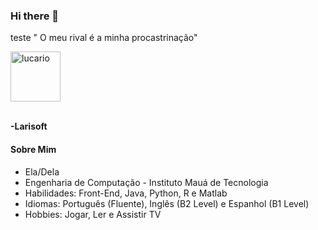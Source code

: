 ### Hi there 👋
teste
" O meu rival é a minha procastrinação"
</div>
<img width="80" src="https://img.pokemondb.net/sprites/black-white/anim/normal/lucario.gif" alt="lucario" />
<br />
<br />
</div>

 **-Larisoft**
#### Sobre Mim
 
  * Ela/Dela
  * Engenharia de Computação - Instituto Mauá de Tecnologia
  * Habilidades: Front-End, Java, Python, R e Matlab
  * Idiomas: Português (Fluente), Inglês (B2 Level) e Espanhol (B1 Level)
  * Hobbies: Jogar, Ler e Assistir TV

  
<!--
**Larisoft01/Larisoft01** is a ✨ _special_ ✨ repository because its `README.md` (this file) appears on your GitHub profile.

Here are some ideas to get you started:

- 🔭 I’m currently working on ...
- 🌱 I’m currently learning ...
- 👯 I’m looking to collaborate on ...
- 🤔 I’m looking for help with ...
- 💬 Ask me about ...
]
- 📫 How to reach me: ...
- 😄 Pronouns: ...
- ⚡ Fun fact: ...
-->
